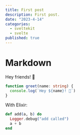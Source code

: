 ```yaml
---
title: First post
description: First post.
date: "2023-4-14"
categories:
  - sveltekit
  - svelte
published: true
---
```


# Markdown

Hey friends! 👋

```ts
function greet(name: string) {
  console.log(`Hey ${name}! 👋`)
}
```

With Elixir:

```elixir
def add(a, b) do
  Logger.debug("add called")
  a + b
end
```
